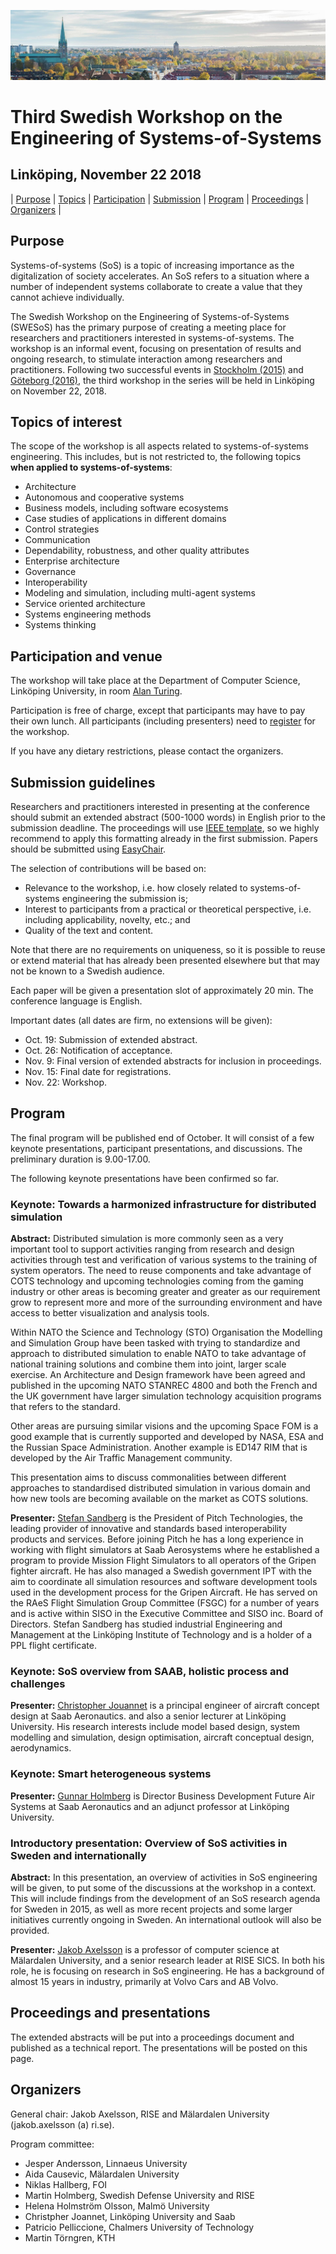 ![image](Linköping.jpg)

# Third Swedish Workshop on the Engineering of Systems-of-Systems
## Linköping, November 22 2018

| [Purpose](#purpose) | [Topics](#topics-of-interest) | [Participation](#participation-and-venue) | [Submission](#submission-guidelines) | [Program](#program) | [Proceedings](#proceedings) | [Organizers](#organizers) |

## Purpose

Systems-of-systems (SoS) is a topic of increasing importance as the digitalization of society accelerates. An SoS refers to a situation where a number of independent systems collaborate to create a value that they cannot achieve individually. 

The Swedish Workshop on the Engineering of Systems-of-Systems (SWESoS) has the primary purpose of creating a meeting place for researchers and practitioners interested in systems-of-systems. The workshop is an informal event, focusing on presentation of results and ongoing research, to stimulate interaction among researchers and practitioners. Following two successful events in [Stockholm (2015)](https://www.sics.se/events/1st-scandinavian-workshop-on-the-engineering-of-systems-of-systems-swesos-2015) and [Göteborg (2016)](http://swesos2016.github.io/), the third workshop in the series will be held in Linköping on November 22, 2018.

## Topics of interest

The scope of the workshop is all aspects related to systems-of-systems engineering. This includes, but is not restricted to, the following topics **when applied to systems-of-systems**:

- Architecture
- Autonomous and cooperative systems
- Business models, including software ecosystems
- Case studies of applications in different domains
- Control strategies
- Communication
- Dependability, robustness, and other quality attributes
- Enterprise architecture
- Governance
- Interoperability
- Modeling and simulation, including multi-agent systems
- Service oriented architecture
- Systems engineering methods
- Systems thinking


## Participation and venue

The workshop will take place at the Department of Computer Science, Linköping University, in room [Alan Turing](https://www.ida.liu.se/department/location/search.sv.shtml?keyword=alan+turing).

Participation is free of charge, except that participants may have to pay their own lunch. All participants (including presenters) need to [register](https://simplesignup.se/event/138267) for the workshop.

If you have any dietary restrictions, please contact the organizers.

## Submission guidelines

Researchers and practitioners interested in presenting at the conference should submit an extended abstract (500-1000 words) in English prior to the submission deadline. The proceedings will use [IEEE template](https://www.ieee.org/conferences/publishing/templates.html), so we highly recommend to apply this formatting already in the first submission. Papers should be submitted using [EasyChair](https://easychair.org/conferences/?conf=swesos2018).

The selection of contributions will be based on:

- Relevance to the workshop, i.e. how closely related to systems-of-systems engineering the submission is; 
- Interest to participants from a practical or theoretical perspective, i.e. including applicability, novelty, etc.; and 
- Quality of the text and content.

Note that there are no requirements on uniqueness, so it is possible to reuse or extend material that has already been presented elsewhere but that may not be known to a Swedish audience.

Each paper will be given a presentation slot of approximately 20 min. The conference language is English.

Important dates (all dates are firm, no extensions will be given):

- Oct. 19: Submission of extended abstract.
- Oct. 26: Notification of acceptance.
- Nov. 9: Final version of extended abstracts for inclusion in proceedings.
- Nov. 15: Final date for registrations.
- Nov. 22: Workshop.

## Program

The final program will be published end of October. It will consist of a few keynote presentations, participant presentations, and discussions. The preliminary duration is 9.00-17.00.

The following keynote presentations have been confirmed so far.

### Keynote: Towards a harmonized infrastructure for distributed simulation

__Abstract:__ Distributed simulation is more commonly seen as a very important tool to support activities ranging from research and design activities through test and verification of various systems to the training of system operators. 
The need to reuse components and take advantage of COTS technology and upcoming technologies coming from the gaming industry or other areas is becoming greater and greater as our requirement grow to represent more and more of the surrounding environment and have access to better visualization and analysis tools.

Within NATO the Science and Technology (STO) Organisation the Modelling and Simulation Group have been tasked with trying to standardize and approach to distributed simulation to enable NATO to take advantage of national training solutions and combine them into joint, larger scale exercise. An Architecture and Design framework have been agreed and published in the upcoming NATO STANREC 4800 and both the French and the UK government have larger simulation technology acquisition programs that refers to the standard.

Other areas are pursuing similar visions and the upcoming Space FOM is a good example that is currently supported and developed by NASA, ESA and the Russian Space Administration. Another example is ED147 RIM that is developed by the Air Traffic Management community.

This presentation aims to discuss commonalities between different approaches to standardised distributed simulation in various domain and how new tools are becoming available on the market as COTS solutions. 

__Presenter:__ [Stefan Sandberg](https://www.linkedin.com/in/stsandberg/) is the President of Pitch Technologies, the leading provider of innovative and standards based interoperability products and services. Before joining Pitch he has a long experience in working with flight simulators at Saab Aerosystems where he established a program to provide Mission Flight Simulators to all operators of the Gripen fighter aircraft. He has also managed a Swedish government IPT with the aim to coordinate all simulation resources and software development tools used in the development process for the Gripen Aircraft. He has served on the RAeS Flight Simulation Group Committee (FSGC) for a number of years and is active within SISO in the Executive Committee and SISO inc. Board of Directors. Stefan Sandberg has studied industrial Engineering and Management at the Linköping Institute of Technology and is a holder of a PPL flight certificate.

### Keynote: SoS overview from SAAB, holistic process and challenges

__Presenter:__ [Christopher Jouannet](https://www.linkedin.com/in/christopher-jouannet-8b411ba/) is a principal engineer of aircraft concept design at Saab Aeronautics. and also a senior lecturer at Linköping University. His research interests include model based design, system modelling and simulation, design optimisation, aircraft conceptual design, aerodynamics.

### Keynote: Smart heterogeneous systems

__Presenter:__ [Gunnar Holmberg](https://www.linkedin.com/in/gunnar-holmberg-b8950715b/) is Director Business Development Future Air Systems at Saab Aeronautics and an adjunct professor at Linköping University.

### Introductory presentation: Overview of SoS activities in Sweden and internationally

__Abstract:__ In this presentation, an overview of activities in SoS engineering will be given, to put some of the discussions at the workshop in a context. This will include findings from the development of an SoS research agenda for Sweden in 2015, as well as more recent projects and some larger initiatives currently ongoing in Sweden. An international outlook will also be provided.

__Presenter:__ [Jakob Axelsson](https://www.linkedin.com/in/jakobaxelsson/) is a professor of computer science at Mälardalen University, and a senior research leader at RISE SICS. In both his role, he is focusing on research in SoS engineering. He has a background of almost 15 years in industry, primarily at Volvo Cars and AB Volvo.


## Proceedings and presentations

The extended abstracts will be put into a proceedings document and published as a technical report. The presentations will be posted on this page.

## Organizers

General chair: Jakob Axelsson, RISE and Mälardalen University (jakob.axelsson (a) ri.se).

Program committee:

- Jesper Andersson, Linnaeus University
- Aida Causevic, Mälardalen University
- Niklas Hallberg, FOI
- Martin Holmberg, Swedish Defense University and RISE
- Helena Holmström Olsson, Malmö University
- Christpher Joannet, Linköping University and Saab
- Patricio Pelliccione, Chalmers University of Technology
- Martin Törngren, KTH
